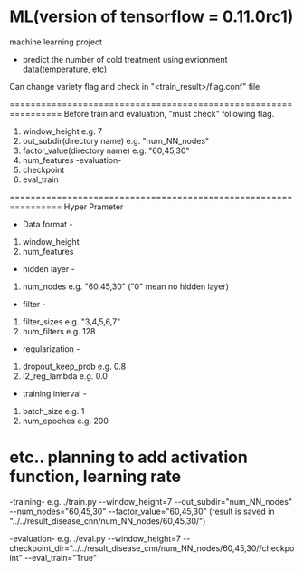 # ML(version of tensorflow = 0.11.0rc1)
machine learning project
- predict the number of cold treatment using evrionment data(temperature, etc)

Can change variety flag and check in "<train_result>/flag.conf" file

================================================================
Before train and evaluation, "must check" following flag.
1. window_height                e.g. 7
2. out_subdir(directory name)   e.g. "num_NN_nodes"
3. factor_value(directory name) e.g. "60,45,30"
4. num_features
-evaluation-
4. checkpoint
5. eval_train

================================================================
Hyper Prameter
- Data format - 
1. window_height
2. num_features

- hidden layer -
1. num_nodes            e.g. "60,45,30"
("0" mean no hidden layer)

- filter -
1. filter_sizes         e.g. "3,4,5,6,7"
2. num_filters          e.g. 128

- regularization -
1. dropout_keep_prob    e.g. 0.8
2. l2_reg_lambda        e.g. 0.0

- training interval -
1. batch_size           e.g. 1
2. num_epoches          e.g. 200

etc.. planning to add
activation function, learning rate
================================================================
-training- e.g.
./train.py --window_height=7 --out_subdir="num_NN_nodes" --num_nodes="60,45,30" --factor_value="60,45,30"
(result is saved in "../../result_disease_cnn/num_NN_nodes/60,45,30/<datetime>")

-evaluation- e.g.
./eval.py --window_height=7 --checkpoint_dir="../../result_disease_cnn/num_NN_nodes/60,45,30/<datetime>/checkpoint" --eval_train="True"

